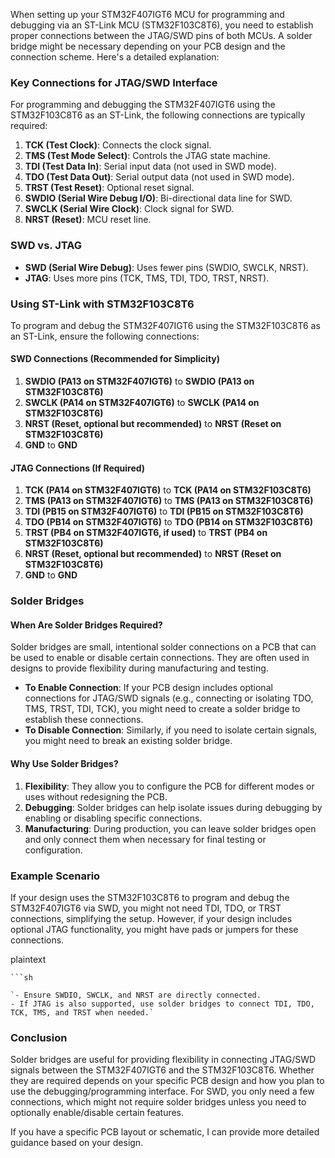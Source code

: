 When setting up your STM32F407IGT6 MCU for programming and debugging via an ST-Link MCU (STM32F103C8T6), you need to establish proper connections between the JTAG/SWD pins of both MCUs. A solder bridge might be necessary depending on your PCB design and the connection scheme. Here's a detailed explanation:

### Key Connections for JTAG/SWD Interface

For programming and debugging the STM32F407IGT6 using the STM32F103C8T6 as an ST-Link, the following connections are typically required:

1.  **TCK (Test Clock)**: Connects the clock signal.
2.  **TMS (Test Mode Select)**: Controls the JTAG state machine.
3.  **TDI (Test Data In)**: Serial input data (not used in SWD mode).
4.  **TDO (Test Data Out)**: Serial output data (not used in SWD mode).
5.  **TRST (Test Reset)**: Optional reset signal.
6.  **SWDIO (Serial Wire Debug I/O)**: Bi-directional data line for SWD.
7.  **SWCLK (Serial Wire Clock)**: Clock signal for SWD.
8.  **NRST (Reset)**: MCU reset line.

### SWD vs. JTAG

-   **SWD (Serial Wire Debug)**: Uses fewer pins (SWDIO, SWCLK, NRST).
-   **JTAG**: Uses more pins (TCK, TMS, TDI, TDO, TRST, NRST).

### Using ST-Link with STM32F103C8T6

To program and debug the STM32F407IGT6 using the STM32F103C8T6 as an ST-Link, ensure the following connections:

#### SWD Connections (Recommended for Simplicity)

1.  **SWDIO (PA13 on STM32F407IGT6)** to **SWDIO (PA13 on STM32F103C8T6)**
2.  **SWCLK (PA14 on STM32F407IGT6)** to **SWCLK (PA14 on STM32F103C8T6)**
3.  **NRST (Reset, optional but recommended)** to **NRST (Reset on STM32F103C8T6)**
4.  **GND** to **GND**

#### JTAG Connections (If Required)

1.  **TCK (PA14 on STM32F407IGT6)** to **TCK (PA14 on STM32F103C8T6)**
2.  **TMS (PA13 on STM32F407IGT6)** to **TMS (PA13 on STM32F103C8T6)**
3.  **TDI (PB15 on STM32F407IGT6)** to **TDI (PB15 on STM32F103C8T6)**
4.  **TDO (PB14 on STM32F407IGT6)** to **TDO (PB14 on STM32F103C8T6)**
5.  **TRST (PB4 on STM32F407IGT6, if used)** to **TRST (PB4 on STM32F103C8T6)**
6.  **NRST (Reset, optional but recommended)** to **NRST (Reset on STM32F103C8T6)**
7.  **GND** to **GND**

### Solder Bridges

#### When Are Solder Bridges Required?

Solder bridges are small, intentional solder connections on a PCB that can be used to enable or disable certain connections. They are often used in designs to provide flexibility during manufacturing and testing.

-   **To Enable Connection**: If your PCB design includes optional connections for JTAG/SWD signals (e.g., connecting or isolating TDO, TMS, TRST, TDI, TCK), you might need to create a solder bridge to establish these connections.
-   **To Disable Connection**: Similarly, if you need to isolate certain signals, you might need to break an existing solder bridge.

#### Why Use Solder Bridges?

1.  **Flexibility**: They allow you to configure the PCB for different modes or uses without redesigning the PCB.
2.  **Debugging**: Solder bridges can help isolate issues during debugging by enabling or disabling specific connections.
3.  **Manufacturing**: During production, you can leave solder bridges open and only connect them when necessary for final testing or configuration.

### Example Scenario

If your design uses the STM32F103C8T6 to program and debug the STM32F407IGT6 via SWD, you might not need TDI, TDO, or TRST connections, simplifying the setup. However, if your design includes optional JTAG functionality, you might have pads or jumpers for these connections.

plaintext

    ```sh

    `- Ensure SWDIO, SWCLK, and NRST are directly connected.
    - If JTAG is also supported, use solder bridges to connect TDI, TDO, TCK, TMS, and TRST when needed.`

### Conclusion

Solder bridges are useful for providing flexibility in connecting JTAG/SWD signals between the STM32F407IGT6 and the STM32F103C8T6. Whether they are required depends on your specific PCB design and how you plan to use the debugging/programming interface. For SWD, you only need a few connections, which might not require solder bridges unless you need to optionally enable/disable certain features.

If you have a specific PCB layout or schematic, I can provide more detailed guidance based on your design.

